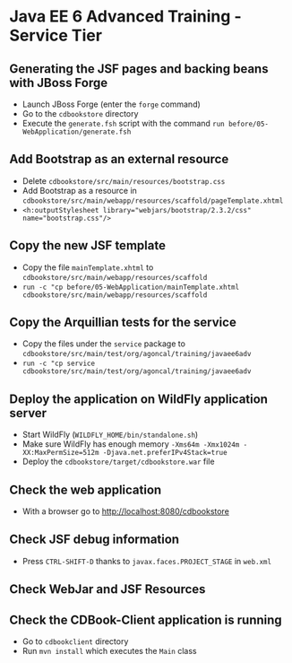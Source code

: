 # Java EE 6 Advanced Training - Service Tier

## Generating the JSF pages and backing beans with JBoss Forge

* Launch JBoss Forge (enter the `forge` command)
* Go to the `cdbookstore` directory
* Execute the `generate.fsh` script with the command `run before/05-WebApplication/generate.fsh` 

## Add Bootstrap as an external resource

* Delete `cdbookstore/src/main/resources/bootstrap.css`
* Add Bootstrap as a resource in `cdbookstore/src/main/webapp/resources/scaffold/pageTemplate.xhtml`
* `<h:outputStylesheet library="webjars/bootstrap/2.3.2/css" name="bootstrap.css"/>`

## Copy the new JSF template

* Copy the file `mainTemplate.xhtml` to `cdbookstore/src/main/webapp/resources/scaffold`
* `run -c "cp before/05-WebApplication/mainTemplate.xhtml cdbookstore/src/main/webapp/resources/scaffold`

## Copy the Arquillian tests for the service

* Copy the files under the `service` package to `cdbookstore/src/main/test/org/agoncal/training/javaee6adv`
* `run -c "cp service cdbookstore/src/main/test/org/agoncal/training/javaee6adv`

## Deploy the application on WildFly application server

* Start WildFly (`WILDFLY_HOME/bin/standalone.sh`)
* Make sure WildFly has enough memory `-Xms64m -Xmx1024m -XX:MaxPermSize=512m -Djava.net.preferIPv4Stack=true`
* Deploy the `cdbookstore/target/cdbookstore.war` file

## Check the web application

* With a browser go to [http://localhost:8080/cdbookstore]()

## Check JSF debug information

* Press `CTRL-SHIFT-D` thanks to `javax.faces.PROJECT_STAGE` in `web.xml`

## Check WebJar and JSF Resources

## Check the CDBook-Client application is running

* Go to `cdbookclient` directory
* Run `mvn install` which executes the `Main` class


